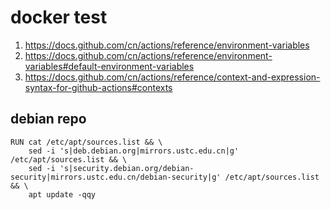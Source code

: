 # docker test

1. <https://docs.github.com/cn/actions/reference/environment-variables>
2. <https://docs.github.com/cn/actions/reference/environment-variables#default-environment-variables>
3. <https://docs.github.com/cn/actions/reference/context-and-expression-syntax-for-github-actions#contexts>

## debian repo 
```
RUN cat /etc/apt/sources.list && \
    sed -i 's|deb.debian.org|mirrors.ustc.edu.cn|g' /etc/apt/sources.list && \
    sed -i 's|security.debian.org/debian-security|mirrors.ustc.edu.cn/debian-security|g' /etc/apt/sources.list && \
    apt update -qqy
```